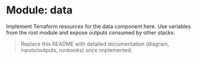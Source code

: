 # Module: data

Implement Terraform resources for the data component here. Use variables from the root module and expose outputs consumed by other stacks.

> Replace this README with detailed documentation (diagram, inputs/outputs, runbooks) once implemented.
